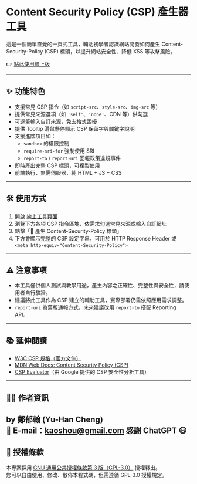 # Content Security Policy (CSP) 產生器工具

這是一個簡單直覺的一頁式工具，輔助初學者認識網站開發如何產生 Content-Security-Policy (CSP) 標頭，以提升網站安全性、降低 XSS 等攻擊風險。

👉 [點此使用線上版](https://kaoshou.github.io/csp-generator/)

---

## ✨ 功能特色

- 支援常見 CSP 指令（如 `script-src`、`style-src`、`img-src` 等）
- 提供常見來源選項（如 `'self'`、`'none'`、CDN 等）供勾選
- 可逐筆輸入自訂來源，免去格式困擾
- 提供 Tooltip 滑鼠懸停顯示 CSP 保留字與關鍵字說明
- 支援進階項目如：
  - `sandbox` 的權限控制
  - `require-sri-for` 強制使用 SRI
  - `report-to` / `report-uri` 回報政策違規事件
- 即時產出完整 CSP 標頭，可複製使用
- 前端執行，無需伺服器，純 HTML + JS + CSS

---

## 🛠 使用方式

1. 開啟 [線上工具頁面](https://kaoshou.github.io/csp-generator/)
2. 瀏覽下方各項 CSP 指令區塊，依需求勾選常見來源或輸入自訂網址
3. 點擊「🚀 產生 Content-Security-Policy 標頭」
4. 下方會顯示完整的 CSP 設定字串，可用於 HTTP Response Header 或 `<meta http-equiv="Content-Security-Policy">`

---

## ⚠️ 注意事項

- 本工具僅供個人測試與教學用途，產生內容之正確性、完整性與安全性，請使用者自行驗證。
- 建議將此工具作為 CSP 建立的輔助工具，實際部署仍需依照應用需求調整。
- `report-uri` 為舊版通報方式，未來建議改用 `report-to` 搭配 Reporting API。

---

## 📚 延伸閱讀

- [W3C CSP 規格（官方文件）](https://www.w3.org/TR/CSP/)
- [MDN Web Docs: Content Security Policy (CSP)](https://developer.mozilla.org/en-US/docs/Web/HTTP/CSP)
- [CSP Evaluator](https://csp-evaluator.withgoogle.com/)（由 Google 提供的 CSP 安全性分析工具）

---

## 🧑‍💻 作者資訊

by 鄭郁翰 (Yu-Han Cheng)  
📧 E-mail：<kaoshou@gmail.com>
感謝 ChatGPT 😃
---

## 📜 授權條款

本專案採用 [GNU 通用公共授權條款第 3 版（GPL-3.0）](https://www.gnu.org/licenses/gpl-3.0.html) 授權釋出。  
您可以自由使用、修改、散佈本程式碼，但需遵循 GPL-3.0 授權規定。
